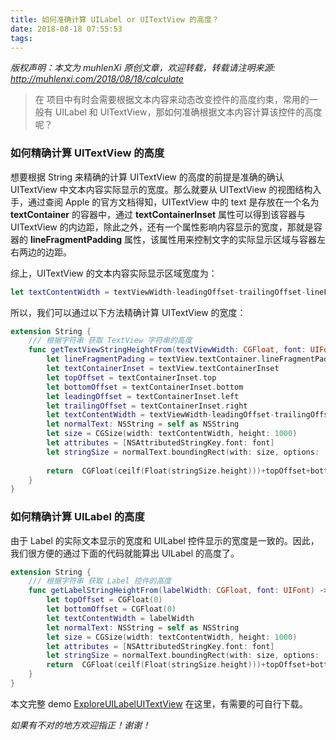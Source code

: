 ```yaml
---
title: 如何准确计算 UILabel or UITextView 的高度？
date: 2018-08-18 07:55:53
tags:
---
```


*版权声明：本文为 muhlenXi 原创文章，欢迎转载，转载请注明来源: <http://muhlenxi.com/2018/08/18/calculate>*

> 在 项目中有时会需要根据文本内容来动态改变控件的高度约束，常用的一般有 UILabel 和 UITextView，那如何准确根据文本内容计算该控件的高度呢？

<!-- more -->

### 如何精确计算 UITextView 的高度

想要根据 String 来精确的计算 UITextView 的高度的前提是准确的确认 UITextView 中文本内容实际显示的宽度。那么就要从 UITextView 的视图结构入手，通过查阅 Apple 的官方文档得知，UITextView 中的 text 是存放在一个名为 **textContainer** 的容器中，通过 **textContainerInset** 属性可以得到该容器与 UITextView 的内边距，除此之外，还有一个属性影响内容显示的宽度，那就是容器的 **lineFragmentPadding** 属性，该属性用来控制文字的实际显示区域与容器左右两边的边距。

综上，UITextView 的文本内容实际显示区域宽度为：

```swift
let textContentWidth = textViewWidth-leadingOffset-trailingOffset-lineFragmentPading*2
```

所以，我们可以通过以下方法精确计算 UITextView 的宽度：

```swift
extension String {
    /// 根据字符串 获取 TextView 字符串的高度
    func getTextViewStringHeightFrom(textViewWidth: CGFloat, font: UIFont, textView: UITextView) -> CGFloat {
        let lineFragmentPading = textView.textContainer.lineFragmentPadding
        let textContainerInset = textView.textContainerInset
        let topOffset = textContainerInset.top
        let bottomOffset = textContainerInset.bottom
        let leadingOffset = textContainerInset.left
        let trailingOffset = textContainerInset.right
        let textContentWidth = textViewWidth-leadingOffset-trailingOffset-lineFragmentPading*2
        let normalText: NSString = self as NSString
        let size = CGSize(width: textContentWidth, height: 1000)
        let attributes = [NSAttributedStringKey.font: font]
        let stringSize = normalText.boundingRect(with: size, options: .usesLineFragmentOrigin, attributes: attributes, context:nil).size
        
        return  CGFloat(ceilf(Float(stringSize.height)))+topOffset+bottomOffset
    }
}
```



### 如何精确计算 UILabel 的高度

由于 Label 的实际文本显示的宽度和 UILabel 控件显示的宽度是一致的。因此，我们很方便的通过下面的代码就能算出 UILabel 的高度了。

```swift
extension String {
    /// 根据字符串 获取 Label 控件的高度
    func getLabelStringHeightFrom(labelWidth: CGFloat, font: UIFont) -> CGFloat {
        let topOffset = CGFloat(0)
        let bottomOffset = CGFloat(0)
        let textContentWidth = labelWidth
        let normalText: NSString = self as NSString
        let size = CGSize(width: textContentWidth, height: 1000)
        let attributes = [NSAttributedStringKey.font: font]
        let stringSize = normalText.boundingRect(with: size, options: .usesLineFragmentOrigin, attributes: attributes, context:nil).size
        return  CGFloat(ceilf(Float(stringSize.height)))+topOffset+bottomOffset
    }
}
```

本文完整 demo [ExploreUILabelUITextView](https://github.com/muhlenXi-Team/ExploreUILabelUITextView) 在这里，有需要的可自行下载。

*如果有不对的地方欢迎指正！谢谢！*